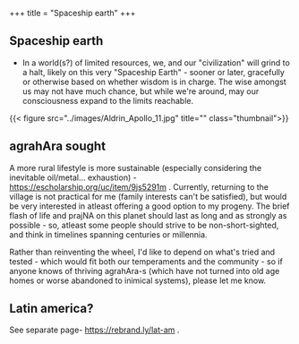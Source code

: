 +++
title = "Spaceship earth"
+++

## Spaceship earth
- In a world(s?) of limited resources, we, and our "civilization" will grind to a halt, likely on this very "Spaceship Earth" - sooner or later, gracefully or otherwise based on whether wisdom is in charge. The wise amongst us may not have much chance, but while we're around, may our consciousness expand to the limits reachable. 

{{< figure src="../images/Aldrin_Apollo_11.jpg" title="" class="thumbnail">}}

## agrahAra sought
A more rural lifestyle is more sustainable (especially considering the inevitable oil/metal... exhaustion) - https://escholarship.org/uc/item/9js5291m . Currently, returning to the village is not practical for me (family interests can't be satisfied), but would be very interested in atleast offering a good option to my progeny. The brief flash of life and prajNA on this planet should last as long and as strongly as possible - so, atleast some people should strive to be non-short-sighted, and think in timelines spanning centuries or millennia.

Rather than reinventing the wheel, I'd like to depend on what's tried and tested - which would fit both our temperaments and the community - so if anyone knows of thriving agrahAra-s (which have not turned into old age homes or worse abandoned to inimical systems), please let me know.

## Latin america?
See separate page- https://rebrand.ly/lat-am .